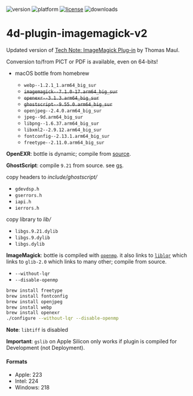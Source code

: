 ![version](https://img.shields.io/badge/version-17%2B-3E8B93)
![platform](https://img.shields.io/static/v1?label=platform&message=mac-intel%20|%20mac-arm%20|%20win-64&color=blue)
[![license](https://img.shields.io/github/license/miyako/4d-plugin-imagemagick-v2)](LICENSE)
![downloads](https://img.shields.io/github/downloads/miyako/4d-plugin-imagemagick-v2/total)

# 4d-plugin-imagemagick-v2

Updated version of [Tech Note: ImageMagick Plug-in](http://kb.4d.com/assetid=43892) by Thomas Maul.

Conversion to/from PICT or PDF is available, even on 64-bits!

* macOS bottle from homebrew

  * `webp--1.2.1_1.arm64_big_sur` 
  * ~~`imagemagick--7.1.0-17.arm64_big_sur`~~
  * ~~`openexr--3.1.3.arm64_big_sur`~~
  * ~~`ghostscript--9.55.0.arm64_big_sur`~~ 
  * `openjpeg--2.4.0.arm64_big_sur`
  * `jpeg--9d.arm64_big_sur`
  * `libpng--1.6.37.arm64_big_sur`
  * `libxml2--2.9.12.arm64_big_sur`
  * `fontconfig--2.13.1.arm64_big_sur`
  * `freetype--2.11.0.arm64_big_sur`

**OpenEXR**: bottle is dynamic; compile from [source](https://github.com/AcademySoftwareFoundation/openexr/releases/tag/v2.5.6).

**GhostScript**: compile `9.21` from source. see [gs](https://github.com/miyako/4d-plugin-gs).

copy headers to *include/ghostscript/*

* `gdevdsp.h`
* `gserrors.h`
* `iapi.h`
* `ierrors.h`

copy library to *lib/*

* `libgs.9.21.dylib`
* `libgs.9.dylib`
* `libgs.dylib`

**ImageMagick**: bottle is compiled with [`openmp`](https://mac.r-project.org/openmp/). it also links to [`liblqr`](https://github.com/carlobaldassi/liblqr) which links to `glib-2.0` which links to many other; compile from source.

* `--without-lqr`
* `--disable-openmp`

```sh
brew install freetype
brew install fontconfig
brew install openjpeg
brew install webp 
brew install openexr
./configure --without-lqr --disable-openmp
```

**Note**: `libtiff` is disabled

**Important**: `gslib` on Apple Silicon only works if plugin is compiled for Development (not Deployment).

#### Formats

* Apple: 223
* Intel: 224
* Windows: 218
